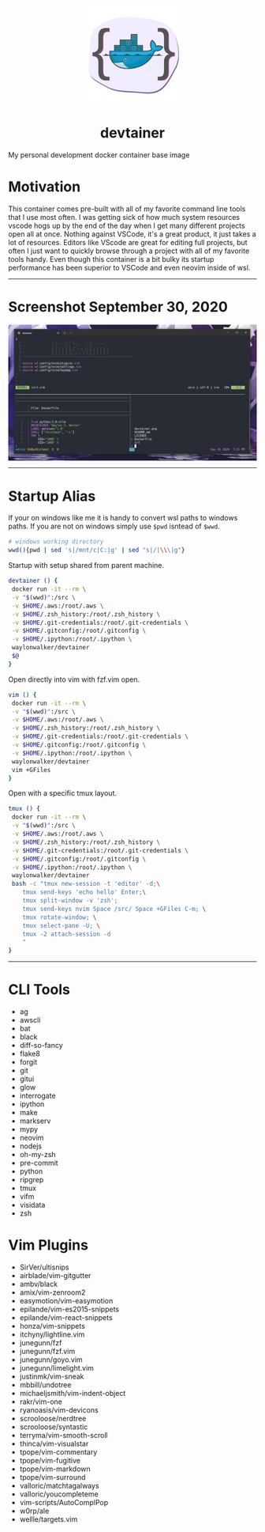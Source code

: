 <p align='center'>
<img src='artwork/devtainer.png' align='center' width='200'/>
</p>
<h1 align='center'>devtainer</h1>
My personal development docker container base image

# Motivation


This container comes pre-built with all of my favorite command line tools that
I use most often.  I was getting sick of how much system resources vscode hogs
up by the end of the day when I get many different projects open all at once.
Nothing against VSCode, it's a great product, it just takes a lot of resources.
Editors like VScode are great for editing full projects, but often I just want
to quickly browse through a project with all of my favorite tools handy.  Even
though this container is a bit bulky its startup performance has been superior
to VSCode and even neovim inside of wsl.

---

# Screenshot September 30, 2020

<p align='center'>
<img src='artwork/devtainer_sept_30_2020.png' align='center'/>
</p>

---

# Startup Alias

If your on windows like me it is handy to convert wsl paths to windows paths.
If you are not on windows simply use `$pwd` isntead of `$wwd`.

``` bash
# windows working directory
wwd(){pwd | sed 's|/mnt/c|C:|g' | sed "s|/|\\\|g"}
```

Startup with setup shared from parent machine.

``` bash
devtainer () {
 docker run -it --rm \
 -v "$(wwd)":/src \
 -v $HOME/.aws:/root/.aws \
 -v $HOME/.zsh_history:/root/.zsh_history \
 -v $HOME/.git-credentials:/root/.git-credentials \
 -v $HOME/.gitconfig:/root/.gitconfig \
 -v $HOME/.ipython:/root/.ipython \
 waylonwalker/devtainer 
 $@
}
```

Open directly into vim with fzf.vim open.

``` bash
vim () {
 docker run -it --rm \
 -v "$(wwd)":/src \
 -v $HOME/.aws:/root/.aws \
 -v $HOME/.zsh_history:/root/.zsh_history \
 -v $HOME/.git-credentials:/root/.git-credentials \
 -v $HOME/.gitconfig:/root/.gitconfig \
 -v $HOME/.ipython:/root/.ipython \
 waylonwalker/devtainer 
 vim +GFiles
}
```

Open with a specific tmux layout.

``` bash
tmux () {
 docker run -it --rm \
 -v "$(wwd)":/src \
 -v $HOME/.aws:/root/.aws \
 -v $HOME/.zsh_history:/root/.zsh_history \
 -v $HOME/.git-credentials:/root/.git-credentials \
 -v $HOME/.gitconfig:/root/.gitconfig \
 -v $HOME/.ipython:/root/.ipython \
 waylonwalker/devtainer 
 bash -c "tmux new-session -t 'editor' -d;\
    tmux send-keys 'echo hello' Enter;\
    tmux split-window -v 'zsh';
    tmux send-keys nvim Space /src/ Space +GFiles C-m; \
    tmux rotate-window; \
    tmux select-pane -U; \
    tmux -2 attach-session -d
    "
}
```

---

# CLI Tools

* ag
* awscli
* bat
* black
* diff-so-fancy
* flake8
* forgit
* git
* gitui
* glow
* interrogate
* ipython
* make
* markserv
* mypy
* neovim
* nodejs
* oh-my-zsh
* pre-commit
* python
* ripgrep
* tmux
* vifm
* visidata
* zsh

# Vim Plugins

* SirVer/ultisnips
* airblade/vim-gitgutter
* ambv/black
* amix/vim-zenroom2
* easymotion/vim-easymotion
* epilande/vim-es2015-snippets
* epilande/vim-react-snippets
* honza/vim-snippets
* itchyny/lightline.vim
* junegunn/fzf
* junegunn/fzf.vim
* junegunn/goyo.vim
* junegunn/limelight.vim
* justinmk/vim-sneak
* mbbill/undotree
* michaeljsmith/vim-indent-object
* rakr/vim-one
* ryanoasis/vim-devicons
* scrooloose/nerdtree
* scrooloose/syntastic
* terryma/vim-smooth-scroll
* thinca/vim-visualstar
* tpope/vim-commentary
* tpope/vim-fugitive
* tpope/vim-markdown
* tpope/vim-surround
* valloric/matchtagalways
* valloric/youcompleteme
* vim-scripts/AutoComplPop
* w0rp/ale
* wellle/targets.vim

